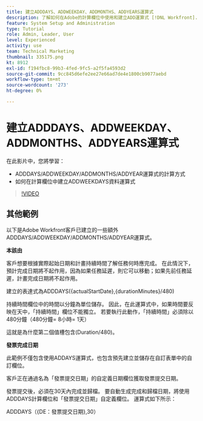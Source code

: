```yaml
---
title: 建立ADDDAYS、ADDWEEKDAY、ADDMONTHS、ADDYEARS運算式
description: 了解如何在Adobe的計算欄位中使用和建立ADD運算式 [!DNL Workfront].
feature: System Setup and Administration
type: Tutorial
role: Admin, Leader, User
level: Experienced
activity: use
team: Technical Marketing
thumbnail: 335175.png
kt: 8912
exl-id: f194fbc8-99b3-4fed-9fc5-a2f5fa4593d2
source-git-commit: 9cc845d6efe2ee27e66ad7de4e1800cb9077aebd
workflow-type: tm+mt
source-wordcount: '273'
ht-degree: 0%

---
```


# 建立ADDDAYS、ADDWEEKDAY、ADDMONTHS、ADDYEARS運算式

在此影片中，您將學習：

* ADDDAYS/ADDWEEKDAY/ADDMONTHS/ADDYEAR運算式的計算方式
* 如何在計算欄位中建立ADDWEEKDAYS資料運算式

>[!VIDEO](https://video.tv.adobe.com/v/335175/?quality=12)

## 其他範例

以下是Adobe Workfront客戶已建立的一些額外ADDDAYS/ADDWEEKDAY/ADDMONTHS/ADDYEAR運算式。

**本該由**

客戶想要根據實際起始日期和計畫持續時間了解任務何時應完成。 在此情況下，預計完成日期將不起作用，因為如果任務延遲，則它可以移動；如果先前任務延遲，計畫完成日期將不起作用。

建立的表達式為ADDDAYS({actualStartDate},{durationMinutes}/480)

持續時間欄位中的時間以分鐘為單位儲存。 因此，在此運算式中，如果時間要反映在天中，「持續時間」欄位不能獨立。 若要執行此動作，「持續時間」必須除以480分鐘（480分鐘= 8小時= 1天）

這就是為什麼第二個值槽包含(Duration/480)。


**發票完成日期**

此範例不僅包含使用ADDAYS運算式，也包含預先建立並儲存在自訂表單中的自訂欄位。

客戶正在通過名為「發票提交日期」的自定義日期欄位獲取發票提交日期。

發票提交後，必須在30天內完成並歸檔。 要自動生成完成和歸檔日期，將使用ADDDAYS計算欄位和「發票提交日期」自定義欄位。 運算式如下所示：

ADDDAYS（{DE：發票提交日期},30）
